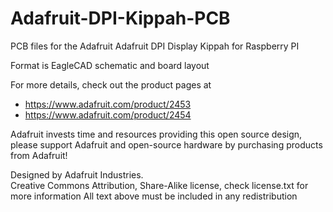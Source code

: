 # Adafruit-DPI-Kippah-PCB
PCB files for the Adafruit Adafruit DPI Display Kippah for Raspberry PI

Format is EagleCAD schematic and board layout

For more details, check out the product pages at

   * https://www.adafruit.com/product/2453
   * https://www.adafruit.com/product/2454

Adafruit invests time and resources providing this open source design, 
please support Adafruit and open-source hardware by purchasing 
products from Adafruit!

Designed by Adafruit Industries.  
Creative Commons Attribution, Share-Alike license, check license.txt for more information
All text above must be included in any redistribution